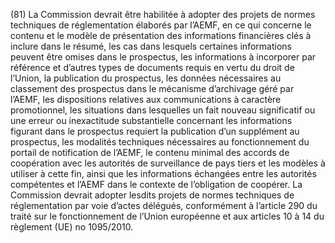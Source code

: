 (81) La Commission devrait être habilitée à adopter des projets de normes techniques de réglementation élaborés par l’AEMF, en ce qui concerne le contenu et le modèle de présentation des informations financières clés à inclure dans le résumé, les cas dans lesquels certaines informations peuvent être omises dans le prospectus, les informations à incorporer par référence et d’autres types de documents requis en vertu du droit de l’Union, la publication du prospectus, les données nécessaires au classement des prospectus dans le mécanisme d’archivage géré par l’AEMF, les dispositions relatives aux communications à caractère promotionnel, les situations dans lesquelles un fait nouveau significatif ou une erreur ou inexactitude substantielle concernant les informations figurant dans le prospectus requiert la publication d’un supplément au prospectus, les modalités techniques nécessaires au fonctionnement du portail de notification de l’AEMF, le contenu minimal des accords de coopération avec les autorités de surveillance de pays tiers et les modèles à utiliser à cette fin, ainsi que les informations échangées entre les autorités compétentes et l’AEMF dans le contexte de l’obligation de coopérer. La Commission devrait adopter lesdits projets de normes techniques de réglementation par voie d’actes délégués, conformément à l’article 290 du traité sur le fonctionnement de l’Union européenne et aux articles 10 à 14 du règlement (UE) no 1095/2010.